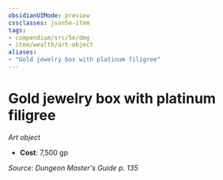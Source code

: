 ```yaml
---
obsidianUIMode: preview
cssclasses: json5e-item
tags:
- compendium/src/5e/dmg
- item/wealth/art-object
aliases: 
- "Gold jewelry box with platinum filigree"
---
```

# Gold jewelry box with platinum filigree
*Art object*  

- **Cost**: 7,500 gp

*Source: Dungeon Master's Guide p. 135*